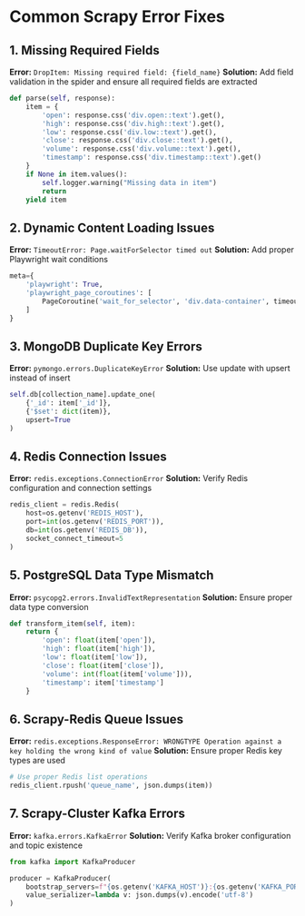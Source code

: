 # Common Scrapy Error Fixes

## 1. Missing Required Fields
**Error:** `DropItem: Missing required field: {field_name}`
**Solution:** Add field validation in the spider and ensure all required fields are extracted

```python
def parse(self, response):
    item = {
        'open': response.css('div.open::text').get(),
        'high': response.css('div.high::text').get(),
        'low': response.css('div.low::text').get(),
        'close': response.css('div.close::text').get(),
        'volume': response.css('div.volume::text').get(),
        'timestamp': response.css('div.timestamp::text').get()
    }
    if None in item.values():
        self.logger.warning("Missing data in item")
        return
    yield item
```

## 2. Dynamic Content Loading Issues
**Error:** `TimeoutError: Page.waitForSelector timed out`
**Solution:** Add proper Playwright wait conditions

```python
meta={
    'playwright': True,
    'playwright_page_coroutines': [
        PageCoroutine('wait_for_selector', 'div.data-container', timeout=10000)
    ]
}
```

## 3. MongoDB Duplicate Key Errors
**Error:** `pymongo.errors.DuplicateKeyError`
**Solution:** Use update with upsert instead of insert

```python
self.db[collection_name].update_one(
    {'_id': item['_id']},
    {'$set': dict(item)},
    upsert=True
)
```

## 4. Redis Connection Issues
**Error:** `redis.exceptions.ConnectionError`
**Solution:** Verify Redis configuration and connection settings

```python
redis_client = redis.Redis(
    host=os.getenv('REDIS_HOST'),
    port=int(os.getenv('REDIS_PORT')),
    db=int(os.getenv('REDIS_DB')),
    socket_connect_timeout=5
)
```

## 5. PostgreSQL Data Type Mismatch
**Error:** `psycopg2.errors.InvalidTextRepresentation`
**Solution:** Ensure proper data type conversion

```python
def transform_item(self, item):
    return {
        'open': float(item['open']),
        'high': float(item['high']),
        'low': float(item['low']),
        'close': float(item['close']),
        'volume': int(float(item['volume'])),
        'timestamp': item['timestamp']
    }
```

## 6. Scrapy-Redis Queue Issues
**Error:** `redis.exceptions.ResponseError: WRONGTYPE Operation against a key holding the wrong kind of value`
**Solution:** Ensure proper Redis key types are used

```python
# Use proper Redis list operations
redis_client.rpush('queue_name', json.dumps(item))
```

## 7. Scrapy-Cluster Kafka Errors
**Error:** `kafka.errors.KafkaError`
**Solution:** Verify Kafka broker configuration and topic existence

```python
from kafka import KafkaProducer

producer = KafkaProducer(
    bootstrap_servers=f"{os.getenv('KAFKA_HOST')}:{os.getenv('KAFKA_PORT')}",
    value_serializer=lambda v: json.dumps(v).encode('utf-8')
)
